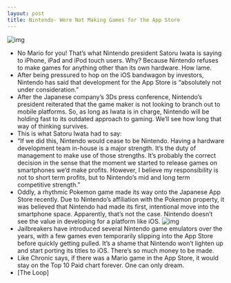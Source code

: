 ```yaml
---
layout: post
title: Nintendo- Were Not Making Games for the App Store
---
```

![img](http://media.idownloadblog.com/wp-content/uploads/2011/09/iPhone-Nintendo.jpeg)
* No Mario for you! That’s what Nintendo president Satoru Iwata is saying to iPhone, iPad and iPod touch users. Why? Because Nintendo refuses to make games for anything other than its own hardware. How lame.
* After being pressured to hop on the iOS bandwagon by investors, Nintendo has said that development for the App Store is “absolutely not under consideration.”
* After the Japanese company’s 3Ds press conference, Nintendo’s president reiterated that the game maker is not looking to branch out to mobile platforms. So, as long as Iwata is in charge, Nintendo will be holding fast to its outdated approach to gaming. We’ll see how long that way of thinking survives.
* This is what Satoru Iwata had to say:
* “If we did this, Nintendo would cease to be Nintendo. Having a hardware development team in-house is a major strength. It’s the duty of management to make use of those strengths. It’s probably the correct decision in the sense that the moment we started to release games on smartphones we’d make profits. However, I believe my responsibility is not to short term profits, but to Nintendo’s mid and long term competitive strength.”
* Oddly, a rhythmic Pokemon game made its way onto the Japanese App Store recently. Due to Nintendo’s affiliation with the Pokemon property, it was believed that Nintendo had made its first, intentional move into the smartphone space. Apparently, that’s not the case. Nintendo doesn’t see the value in developing for a platform like iOS.
![img](http://media.idownloadblog.com/wp-content/uploads/2011/09/nes_iphone_mario-1-e1316063431185.jpeg)
* Jailbreakers have introduced several Nintendo game emulators over the years, with a few games even temporarily slipping into the App Store before quickly getting pulled. It’s a shame that Nintendo won’t lighten up and start porting its titles to iOS. There’s so much money to be made.
* Like Chronic says, if there was a Mario game in the App Store, it would stay on the Top 10 Paid chart forever. One can only dream.
* [The Loop]

